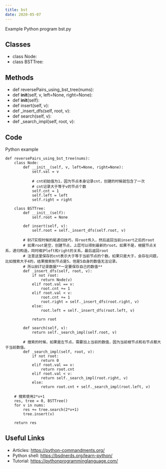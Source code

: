 ```yaml
---
title: bst
date: 2020-05-07
---
```

Example Python program bst.py


## Classes

* class Node:
* class BSTTree:

## Methods

* def reversePairs_using_bst_tree(nums):
* def __init__(self, v, left=None, right=None):
* def __init__(self):
* def insert(self, v):
* def _insert_dfs(self, root, v):
* def search(self, v):
* def _search_impl(self, root, v):

## Code

Python example

    def reversePairs_using_bst_tree(nums):
        class Node:
            def __init__(self, v, left=None, right=None):
                self.val = v
    
                # cnt初始值为1，因为节点本身记录cnt，创建的时候就包含了一次
                # cnt记录大于等于v的节点个数
                self.cnt = 1
                self.left = left
                self.right = right
    
        class BSTTree:
            def __init__(self):
                self.root = None
    
            def insert(self, v):
                self.root = self._insert_dfs(self.root, v)
    
            # BST实现时候的尾递归技巧，将root传入，然后返回当前insert之后的root
            # 如果root是空，创建节点，上层可以得到最新的root。如果不是，根据节点关系，递归构造，同时维护left和right的关系，最后返回root
            # 注意这里保存的cnt表示大于等于当前节点的个数。如果只是大于，会存在问题，比如搜索大于4的，结果搜索到节点是5，但是5自身的数值无法记录。
            # 所以BST记录数据**一定要保存自己的数值**
            def _insert_dfs(self, root, v):
                if not root:
                    return Node(v)
                elif root.val == v:
                    root.cnt += 1
                elif root.val < v:
                    root.cnt += 1
                    root.right = self._insert_dfs(root.right, v)
                else:
                    root.left = self._insert_dfs(root.left, v)
    
                return root
    
            def search(self, v):
                return self._search_impl(self.root, v)
    
            # 搜索的时候，如果是左节点，需要加上当前的数值，因为当前根节点和右节点都大于当前数值。
            def _search_impl(self, root, v):
                if not root:
                    return 0
                elif root.val == v:
                    return root.cnt
                elif root.val < v:
                    return self._search_impl(root.right, v)
                else:
                    return root.cnt + self._search_impl(root.left, v)
    
        # 搜索使用2*v+1
        res, tree = 0, BSTTree()
        for v in nums:
            res += tree.search(2*v+1)
            tree.insert(v)
    
        return res

## Useful Links

- Articles: https://python-commandments.org/
- Python shell: https://bsdnerds.org/learn-python/
- Tutorial: https://pythonprogramminglanguage.com/
